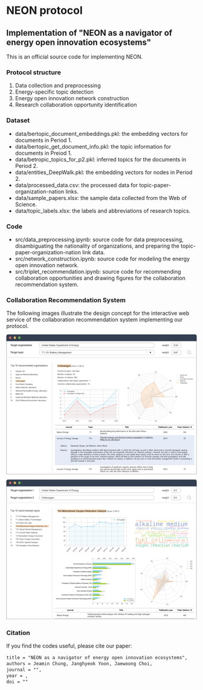 <h1 align="left">NEON protocol</h1>

## Implementation of "NEON as a navigator of energy open innovation ecosystems"
This is an official source code for implementing NEON.


### Protocol structure
1) Data collection and preprocessing
2) Energy-specific topic detection
3) Energy open innovation network construction
4) Research collaboration opportunity identification


### Dataset
- data/bertopic_document_embeddings.pkl: the embedding vectors for documents in Period 1.
- data/bertopic_get_document_info.pkl: the topic information for documents in Preiod 1.
- data/betropic_topics_for_p2.pkl: inferred topics for the documents in Period 2.
- data/entities_DeepWalk.pkl: the embedding vectors for nodes in Period 2.
- data/processed_data.csv: the processed data for topic-paper-organization-nation links.
- data/sample_papers.xlsx: the sample data collected from the Web of Science.
- data/topic_labels.xlsx: the labels and abbreviations of research topics.


### Code
- src/data_preprocessing.ipynb: source code for data preprocessing, disambiguating the nationality of organizations, and preparing the topic-paper-organization-nation link data.
- src/network_construction.ipynb: source code for modeling the energy open innovation network.
- src/triplet_recommendation.ipynb: source code for recommending collaboration opportunities and drawing figures for the collaboration recommendation system.


### Collaboration Recommendation System
The following images illustrate the design concept for the interactive web service of the collaboration recommendation system implementing our protocol.

![](./image/img1.png)


### Citation
If you find the codes useful, please cite our paper:

```
title = "NEON as a navigator of energy open innovation ecosystems",
authors = Jeamin Chung, Janghyeok Yoon, Jaewoong Choi,
journal = "",
year = ,
doi = ""
```
